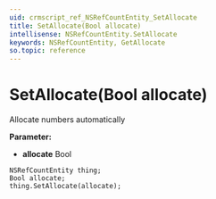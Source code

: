 ```yaml
---
uid: crmscript_ref_NSRefCountEntity_SetAllocate
title: SetAllocate(Bool allocate)
intellisense: NSRefCountEntity.SetAllocate
keywords: NSRefCountEntity, GetAllocate
so.topic: reference
---
```


# SetAllocate(Bool allocate)

Allocate numbers automatically

**Parameter:** 
 - **allocate** Bool

```crmscript
NSRefCountEntity thing;
Bool allocate;
thing.SetAllocate(allocate);
```

